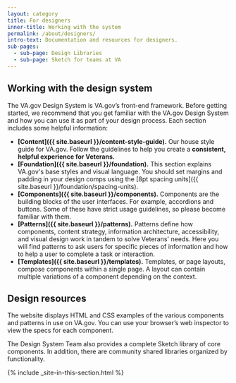 ```yaml
---
layout: category
title: For designers
inner-title: Working with the system
permalink: /about/designers/
intro-text: Documentation and resources for designers.
sub-pages:
  - sub-page: Design Libraries
  - sub-page: Sketch for teams at VA
---
```


## Working with the design system

The VA.gov Design System is VA.gov’s front-end framework. Before getting started, we recommend that you get familiar with the VA.gov Design System and how you can use it as part of your design process. Each section includes some helpful information:

- **[Content]({{ site.baseurl }}/content-style-guide).** Our house style guide for VA.gov. Follow the guidelines to help you create a **consistent, helpful experience for Veterans.**
- **[Foundation]({{ site.baseurl }}/foundation).** This section explains VA.gov's base styles and visual language. You should set margins and padding in your design comps using the [8pt spacing units]({{ site.baseurl }}/foundation/spacing-units).
- **[Components]({{ site.baseurl }}/components).** Components are the building blocks of the user interfaces. For example, accordions and buttons. Some of these have strict usage guidelines, so please become familiar with them.
- **[Patterns]({{ site.baseurl }}/patterns).**  Patterns define how components, content strategy, information architecture, accessibility, and visual design work in tandem to solve Veterans' needs. Here you will find patterns to ask users for specific pieces of information and how to help a user to complete a task or interaction.
- **[Templates]({{ site.baseurl }}/templates).** Templates, or page layouts, compose components within a single page. A layout can contain multiple variations of a component depending on the context.

## Design resources

The website displays HTML and CSS examples of the various components and patterns in use on VA.gov. You can use your browser’s web inspector to view the specs for each component. 

The Design System Team also provides a complete Sketch library of core components. In addition, there are community shared libraries organized by functionality.

{% include _site-in-this-section.html %}

